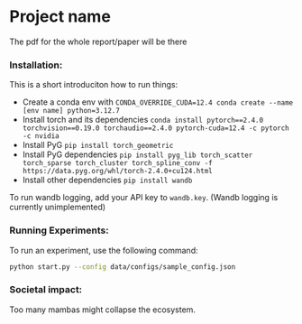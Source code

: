 # Project name

The pdf for the whole report/paper will be there

### Installation:
This is a short introduciton how to run things:

* Create a conda env with `CONDA_OVERRIDE_CUDA=12.4 conda create --name [env name] python=3.12.7`
* Install torch and its dependencies `conda install pytorch==2.4.0 torchvision==0.19.0 torchaudio==2.4.0 pytorch-cuda=12.4 -c pytorch -c nvidia`
* Install PyG `pip install torch_geometric`
* Install PyG dependencies `pip install pyg_lib torch_scatter torch_sparse torch_cluster torch_spline_conv -f https://data.pyg.org/whl/torch-2.4.0+cu124.html`
* Install other dependencies `pip install wandb`

To run wandb logging, add your API key to `wandb.key`. (Wandb logging is currently unimplemented)

### Running Experiments:
To run an experiment, use the following command:

```bash
python start.py --config data/configs/sample_config.json
```

### Societal impact:
Too many mambas might collapse the ecosystem.